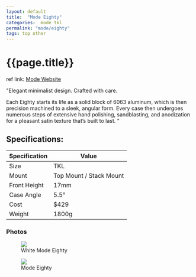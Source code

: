```yaml
---
layout: default
title:  "Mode Eighty"
categories:  mode tkl
permalink: "mode/eighty"
tags: top other
---
```

# {{page.title}}

ref link: [Mode Website](https://modedesigns.com/pages/eighty)

"Elegant minimalist design. Crafted with care.

Each Eighty starts its life as a solid block of 6063 aluminum, which is then precision machined to a sleek, angular form. Every case then undergoes numerous steps of extensive hand polishing, sandblasting, and anodization for a pleasant satin texture that’s built to last.
"

## Specifications:

| Specification | Value |
|---|---|
| Size | TKL |
| Mount | Top Mount / Stack Mount |
| Front Height | 17mm |
| Case Angle | 5.5° |
| Cost | $429 |
| Weight | 1800g |

### Photos

<figure>
  <img src="{{ 'assets/images/mode/eighty/eighty.png' | relative_url }}">
  <figcaption>White Mode Eighty</figcaption>
</figure>

<figure>
  <img src="{{ 'assets/images/mode/eighty/eighty.banner.png' | relative_url }}">
  <figcaption>Mode Eighty</figcaption>
</figure>
